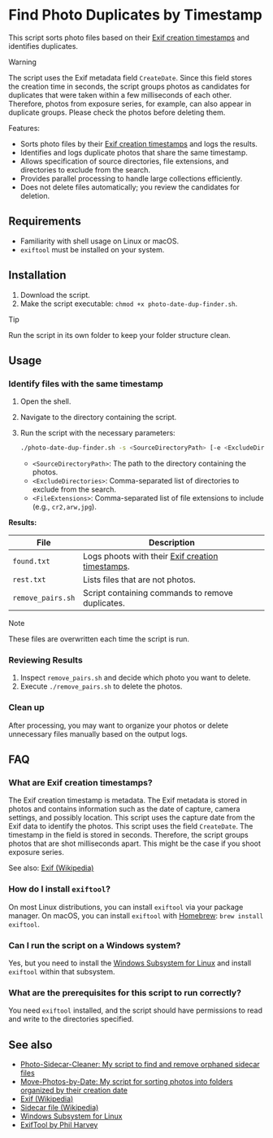 # Find Photo Duplicates by Timestamp

This script sorts photo files based on their [Exif creation timestamps](#what-are-exif-creation-timestamps) and identifies duplicates.

> [!WARNING]
> The script uses the Exif metadata field `CreateDate`. Since this field stores the creation time in seconds, the script groups photos as candidates for duplicates that were taken within a few milliseconds of each other. Therefore, photos from exposure series, for example, can also appear in duplicate groups. Please check the photos before deleting them.

Features:

- Sorts photo files by their [Exif creation timestamps](#what-are-exif-creation-timestamps) and logs the results.
- Identifies and logs duplicate photos that share the same timestamp.
- Allows specification of source directories, file extensions, and directories to exclude from the search.
- Provides parallel processing to handle large collections efficiently.
- Does not delete files automatically; you review the candidates for deletion.

## Requirements

- Familiarity with shell usage on Linux or macOS.
- `exiftool` must be installed on your system.

## Installation

1. Download the script.
2. Make the script executable: `chmod +x photo-date-dup-finder.sh`.

> [!TIP]
> Run the script in its own folder to keep your folder structure clean.

## Usage

### Identify files with the same timestamp

1. Open the shell.
2. Navigate to the directory containing the script.
3. Run the script with the necessary parameters:
   ```bash
   ./photo-date-dup-finder.sh -s <SourceDirectoryPath> [-e <ExcludeDirectories>] [-f <FileExtensions>]
   ```

   - `<SourceDirectoryPath>`: The path to the directory containing the photos.
   - `<ExcludeDirectories>`: Comma-separated list of directories to exclude from the search.
   - `<FileExtensions>`: Comma-separated list of file extensions to include (e.g., `cr2,arw,jpg`).

**Results:**

| File                | Description                                        |
| ------------------- | -------------------------------------------------- |
| `found.txt`         | Logs phoots with their [Exif creation timestamps](#what-are-exif-creation-timestamps).                 |
| `rest.txt`          | Lists files that are not photos.                   |
| `remove_pairs.sh`   | Script containing commands to remove duplicates.   |

> [!NOTE]
> These files are overwritten each time the script is run.

### Reviewing Results

1. Inspect `remove_pairs.sh` and decide which photo you want to delete.
3. Execute `./remove_pairs.sh` to delete the photos.

### Clean up

After processing, you may want to organize your photos or delete unnecessary files manually based on the output logs.

## FAQ

### What are Exif creation timestamps?

The Exif creation timestamp is metadata. The Exif metadata is stored in photos and contains information such as the date of capture, camera settings, and possibly location. This script uses the capture date from the Exif data to identify the photos. This script uses the field `CreateDate`. The timestamp in the field is stored in seconds. Therefore, the script groups photos that are shot milliseconds apart. This might be the case if you shoot exposure series.

See also: [Exif (Wikipedia)](https://en.wikipedia.org/wiki/Exif)

### How do I install `exiftool`?

On most Linux distributions, you can install `exiftool` via your package manager. On macOS, you can install `exiftool` with [Homebrew](https://brew.sh/): `brew install exiftool`.

### Can I run the script on a Windows system?

Yes, but you need to install the [Windows Subsystem for Linux](https://learn.microsoft.com/en-us/windows/wsl/about) and install `exiftool` within that subsystem.

### What are the prerequisites for this script to run correctly?

You need `exiftool` installed, and the script should have permissions to read and write to the directories specified.

## See also

- [Photo-Sidecar-Cleaner: My script to find and remove orphaned sidecar files](https://github.com/sisyphosloughs/photo-sidecar-cleaner)
- [Move-Photos-by-Date: My script for sorting photos into folders organized by their creation date](https://github.com/sisyphosloughs/)
- [Exif (Wikipedia)](https://en.wikipedia.org/wiki/Exif)
- [Sidecar file (Wikipedia)](https://en.wikipedia.org/wiki/Sidecar_file)
- [Windows Subsystem for Linux](https://learn.microsoft.com/en-us/windows/wsl/about)
- [ExifTool by Phil Harvey](https://exiftool.org/)